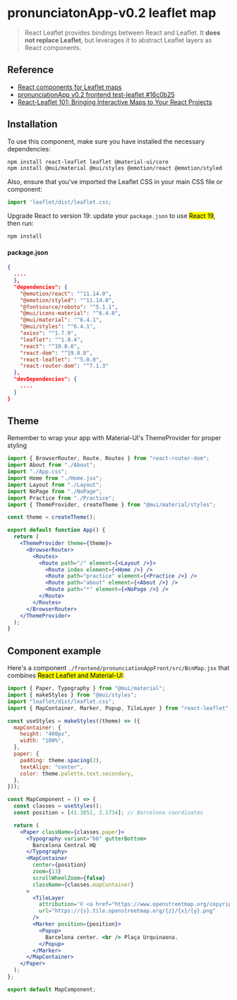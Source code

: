 # pronunciatonApp-v0.2 leaflet map

> React Leaflet provides bindings between React and Leaflet. It **does not replace Leaflet**, but leverages it to abstract Leaflet layers as React components. 



## Reference

- [React components for Leaflet maps](https://react-leaflet.js.org/)
- [pronunciationApp v0.2 frontend test-leaflet #16c0b25](https://github.com/AlbertProfe/pronunciationApp/tree/16c0b25b7b0d765847db5e982a76dc5624524b3b/frontend/pronunciationAppFront)
- [React-Leaflet 101: Bringing Interactive Maps to Your React Projects](https://medium.com/sopra-steria-norge/react-leaflet-a-short-intro-with-animations-4fa8f8c5eb1c)

## Installation

To use this component, make sure you have installed the necessary dependencies:

```bash
npm install react-leaflet leaflet @material-ui/core
npm install @mui/material @mui/styles @emotion/react @emotion/styled
```

Also, ensure that you've imported the Leaflet CSS in your main CSS file or component:

```jsx
import 'leaflet/dist/leaflet.css;
```

Upgrade React to version 19: update your `package.json` to use <mark>React 19</mark>, then run:

```bash
npm install
```

#### package.json

```json
{
  ....
  },
  "dependencies": {
    "@emotion/react": "^11.14.0",
    "@emotion/styled": "^11.14.0",
    "@fontsource/roboto": "^5.1.1",
    "@mui/icons-material": "^6.4.0",
    "@mui/material": "^6.4.1",
    "@mui/styles": "^6.4.1",
    "axios": "^1.7.9",
    "leaflet": "^1.9.4",
    "react": "^19.0.0",
    "react-dom": "^19.0.0",
    "react-leaflet": "^5.0.0",
    "react-router-dom": "^7.1.3"
  },
  "devDependencies": {
    ....
  }
}
```

## Theme

Remember to wrap your app with Material-UI's ThemeProvider for proper styling

```jsx
import { BrowserRouter, Route, Routes } from "react-router-dom";
import About from "./About";
import "./App.css";
import Home from "./Home.jsx";
import Layout from "./Layout";
import NoPage from "./NoPage";
import Practice from "./Practice";
import { ThemeProvider, createTheme } from "@mui/material/styles";

const theme = createTheme();

export default function App() {
  return (
    <ThemeProvider theme={theme}>
      <BrowserRouter>
        <Routes>
          <Route path="/" element={<Layout />}>
            <Route index element={<Home />} />
            <Route path="practice" element={<Practice />} />
            <Route path="about" element={<About />} />
            <Route path="*" element={<NoPage />} />
          </Route>
        </Routes>
      </BrowserRouter>
    </ThemeProvider>
  );
}
```

## Component example

Here's a component `./frontend/pronunciationAppFront/src/BcnMap.jsx` that combines <mark>React Leaflet and Material-UI</mark>:

```jsx
import { Paper, Typography } from "@mui/material";
import { makeStyles } from "@mui/styles";
import "leaflet/dist/leaflet.css";
import { MapContainer, Marker, Popup, TileLayer } from "react-leaflet";

const useStyles = makeStyles((theme) => ({
  mapContainer: {
    height: "400px",
    width: "100%",
  },
  paper: {
    padding: theme.spacing(2),
    textAlign: "center",
    color: theme.palette.text.secondary,
  },
}));

const MapComponent = () => {
  const classes = useStyles();
  const position = [41.3851, 2.1734]; // Barcelona coordinates

  return (
    <Paper className={classes.paper}>
      <Typography variant="h6" gutterBottom>
        Barcelona Central HQ
      </Typography>
      <MapContainer
        center={position}
        zoom={13}
        scrollWheelZoom={false}
        className={classes.mapContainer}
      >
        <TileLayer
          attribution='© <a href="https://www.openstreetmap.org/copyright">OpenStreetMap</a> contributors'
          url="https://{s}.tile.openstreetmap.org/{z}/{x}/{y}.png"
        />
        <Marker position={position}>
          <Popup>
            Barcelona center. <br /> Plaça Urquinaona.
          </Popup>
        </Marker>
      </MapContainer>
    </Paper>
  );
};

export default MapComponent;
```
